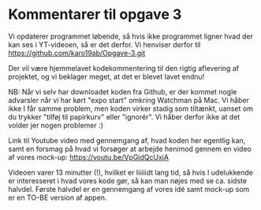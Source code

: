 # Kommentarer til opgave 3

Vi opdaterer programmet løbende, så hvis ikke programmet ligner hvad der kan ses i YT-videoen, så er det derfor. Vi henviser derfor til https://github.com/karo19ab/Opgave-3.git 

Der vil være hjemmelavet kodekommentering til den rigtig aflevering af projektet, og vi beklager meget, at det er blevet lavet endnu!

NB: Når vi selv har downloadet koden fra Github, er der kommet nogle advarsler når vi har kørt "expo start" omkring Watchman på Mac. Vi håber ikke I får samme problem, men koden virker stadig som tiltænkt, uanset om du trykker "tilføj til papirkurv" eller "ignorér". Vi håber derfor ikke at det volder jer nogen problemer :)

Link til Youtube video med gennemgang af, hvad koden her egentlig kan, samt en forsmag på hvad vi forsøger at arbejde henimod gennem en video af vores mock-up:
https://youtu.be/VpGidQcUxjA 

Videoen varer 13 minutter (!), hvilket er liiiiidt lang tid, så hvis I udelukkende er interesseret i hvad vores kode gør, så kan man nøjes med se ca. sidste halvdel. Første halvdel er en gennemgang af vores idé samt mock-up som er en TO-BE version af appen. 
